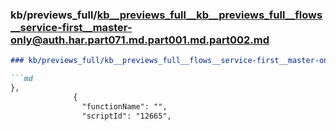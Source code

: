 ### kb/previews_full/kb__previews_full__kb__previews_full__flows__service-first__master-only@auth.har.part071.md.part001.md.part002.md

```md
### kb/previews_full/kb__previews_full__flows__service-first__master-only@auth.har.part071.md.part001.md (part 002)

```md
},
              {
                "functionName": "",
                "scriptId": "12665",
 
```

```

```
